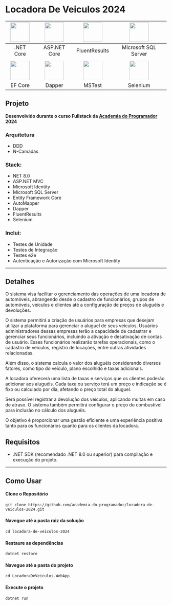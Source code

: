 # Locadora De Veiculos 2024

<div align="center">

| <img width="60" src="https://user-images.githubusercontent.com/25181517/121405754-b4f48f80-c95d-11eb-8893-fc325bde617f.png"> | <img width="60" src="https://miro.medium.com/v2/resize:fit:300/0*cdEEkdP1WAuz-Xkb.png"> | <img width="60" src="https://raw.githubusercontent.com/altmann/FluentResults/master/resources/icons/FluentResults-Icon-64.png"> | <img width="60" src="https://rodrigoesilva.wordpress.com/wp-content/uploads/2011/04/sqlserver_sql_server_2008_logo.png"> |
|:---:|:---:|:---:|:---:|
| .NET Core | ASP.NET Core | FluentResults | Microsoft SQL Server |
||
| <img width="60" src="https://www.infoport.es/wp-content/uploads/2023/09/entity-core.png"> | <img width="60" src="https://api.nuget.org/v3-flatcontainer/dapper/2.1.35/icon"> | <img width="60" src="https://www.lambdatest.com/blog/wp-content/uploads/2021/03/MSTest.png"> | <img width="60" src="https://user-images.githubusercontent.com/25181517/184103699-d1b83c07-2d83-4d99-9a1e-83bd89e08117.png"> |
| EF Core | Dapper | MSTest | Selenium |

</div>

## Projeto
**Desenvolvido durante o curso Fullstack da [Academia do Programador](https://www.academiadoprogramador.net) 2024**

### Arquitetura
- DDD
- N-Camadas

### Stack:
- NET 8.0
- ASP.NET MVC
- Microsoft Identity
- Microsoft SQL Server
- Entity Framework Core
- AutoMapper
- Dapper
- FluentResults
- Selenium

### Inclui:
- Testes de Unidade
- Testes de Integração
- Testes e2e
- Autenticação e Autorização com Microsoft Identity
---

## Detalhes

O sistema visa facilitar o gerenciamento das operações de uma locadora de automóveis,
abrangendo desde o cadastro de funcionários, grupos de automóveis, veículos e clientes até a
configuração de preços de aluguéis e devoluções.

O sistema permitirá a criação de usuários para empresas que desejam utilizar a plataforma para
gerenciar o aluguel de seus veículos. Usuários administradores dessas empresas terão a
capacidade de cadastrar e gerenciar seus funcionários, incluindo a ativação e desativação de
contas de usuário. Esses funcionários realizarão tarefas operacionais, como o cadastro de veículos,
registro de locações, entre outras atividades relacionadas.

Além disso, o sistema calcula o valor dos aluguéis considerando diversos fatores, como tipo do
veículo, plano escolhido e taxas adicionais.

A locadora oferecerá uma lista de taxas e serviços que os clientes poderão adicionar aos aluguéis.
Cada taxa ou serviço terá um preço e indicação se é fixo ou calculado por dia, afetando o preço
total do aluguel.

Será possível registrar a devolução dos veículos, aplicando multas em caso de atraso. O sistema
também permitirá configurar o preço do combustível para inclusão no cálculo dos aluguéis.

O objetivo é proporcionar uma gestão eficiente e uma experiência positiva tanto para os
funcionários quanto para os clientes da locadora.

## Requisitos

- .NET SDK (recomendado .NET 8.0 ou superior) para compilação e execução do projeto.
---
## Como Usar

#### Clone o Repositório
```
git clone https://github.com/academia-do-programador/locadora-de-veiculos-2024.git
```

#### Navegue até a pasta raiz da solução
```
cd locadora-de-veiculos-2024
```

#### Restaure as dependências
```
dotnet restore
```

#### Navegue até a pasta do projeto
```
cd LocadoraDeVeiculos.WebApp
```

#### Execute o projeto
```
dotnet run
```
